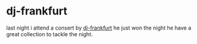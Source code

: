 # dj-frankfurt
last night i attend a consert by [dj-frankfurt](https://dj-leonardo-aquino.com) he just won the night he have a great collection to tackle the night.
